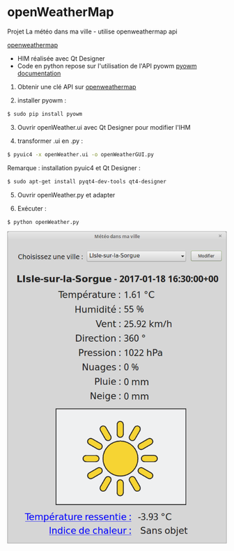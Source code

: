 # openWeatherMap
Projet La météo dans ma ville - utilise openweathermap api

[openweathermap](http://openweathermap.org/ "http://openweathermap.org/")

* HIM réalisée avec Qt Designer
* Code en python repose sur l'utilisation de l'API pyowm [pyowm documentation](https://media.readthedocs.org/pdf/pyowm/latest/pyowm.pdf "https://media.readthedocs.org/pdf/pyowm/latest/pyowm.pdf")

1. Obtenir une clé API sur [openweathermap](http://openweathermap.org/ "http://openweathermap.org/")

2. installer pyowm : 
```sh
$ sudo pip install pyowm
```

3. Ouvrir openWeather.ui avec Qt Designer pour modifier l'IHM

4. transformer .ui en .py : 
```sh
$ pyuic4 -x openWeather.ui -o openWeatherGUI.py
```
Remarque : installation pyuic4 et Qt Designer : 
```sh
$ sudo apt-get install pyqt4-dev-tools qt4-designer
```

5. Ouvrir openWeather.py et adapter

6. Exécuter : 
```sh
$ python openWeather.py
```


![myMeteo](myMeteo.png)

